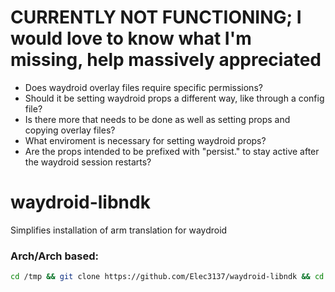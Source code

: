 # CURRENTLY NOT FUNCTIONING; I would love to know what I'm missing, help massively appreciated
* Does waydroid overlay files require specific permissions?
* Should it be setting waydroid props a different way, like through a config file?
* Is there more that needs to be done as well as setting props and copying overlay files?
* What enviroment is necessary for setting waydroid props?
* Are the props intended to be prefixed with "persist." to stay active after the waydroid session restarts?
# waydroid-libndk

Simplifies installation of arm translation for waydroid

### Arch/Arch based:
```sh
cd /tmp && git clone https://github.com/Elec3137/waydroid-libndk && cd ./waydroid-libndk && makepkg -si
```
